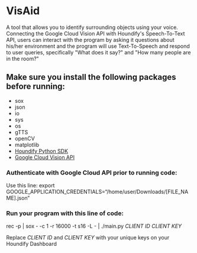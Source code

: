 # VisAid
A tool that allows you to identify surrounding objects using your voice. Connecting the Google Cloud Vision API with Houndify's Speech-To-Text API, users can interact with the program by asking it questions about his/her environment and the program will use Text-To-Speech and respond to user queries, specifically "What does it say?" and "How many people are in the room?"

## Make sure you install the following packages before running: 
- sox 
- json
- io
- sys
- os
- gTTS
- openCV
- matplotlib
- [Houndify Python SDK](https://docs.houndify.com/sdks/docs/python#python-houndify-sdk)
- [Google Cloud Vision API](https://cloud.google.com/vision/docs/reference/rest/)

### Authenticate with Google Cloud API prior to running code: 
Use this line: 
export GOOGLE_APPLICATION_CREDENTIALS=“/home/user/Downloads/[FILE_NAME].json”

### Run your program with this line of code: 
rec -p | sox - -c 1 -r 16000 -t s16 -L - | ./main.py *CLIENT ID* *CLIENT KEY*
 
Replace *CLIENT ID* and *CLIENT KEY* with your unique keys on your Houndify Dashboard
